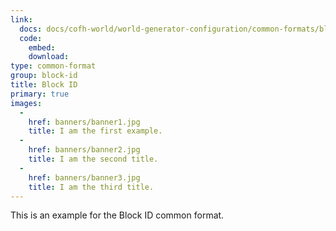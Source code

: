 ```yaml
---
link:
  docs: docs/cofh-world/world-generator-configuration/common-formats/block-id/
  code:
    embed: 
    download: 
type: common-format
group: block-id
title: Block ID
primary: true
images:
  -
    href: banners/banner1.jpg
    title: I am the first example.
  -
    href: banners/banner2.jpg
    title: I am the second title.
  -
    href: banners/banner3.jpg
    title: I am the third title.
---
```


This is an example for the Block ID common format.
